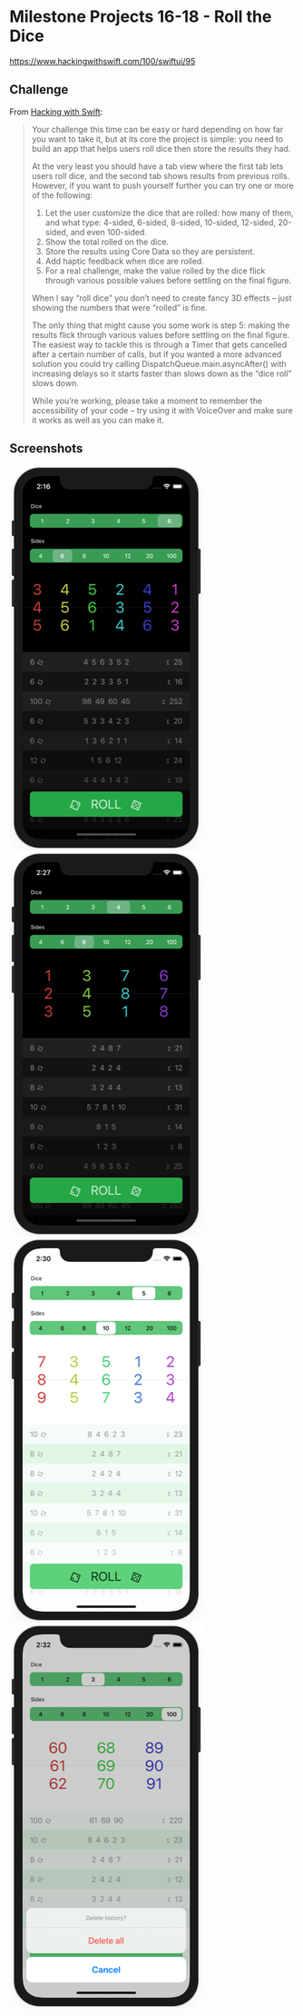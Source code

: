 # Milestone Projects 16-18 - Roll the Dice

https://www.hackingwithswift.com/100/swiftui/95

## Challenge

From [Hacking with Swift](https://www.hackingwithswift.com/guide/ios-swiftui/7/3/challenge):
>Your challenge this time can be easy or hard depending on how far you want to take it, but at its core the project is simple: you need to build an app that helps users roll dice then store the results they had.
>
>At the very least you should have a tab view where the first tab lets users roll dice, and the second tab shows results from previous rolls. However, if you want to push yourself further you can try one or more of the following:
>
>1. Let the user customize the dice that are rolled: how many of them, and what type: 4-sided, 6-sided, 8-sided, 10-sided, 12-sided, 20-sided, and even 100-sided.
>2. Show the total rolled on the dice.
>3. Store the results using Core Data so they are persistent.
>4. Add haptic feedback when dice are rolled.
>5. For a real challenge, make the value rolled by the dice flick through various possible values before settling on the final figure.
>
>When I say “roll dice” you don’t need to create fancy 3D effects – just showing the numbers that were “rolled” is fine.
>
>The only thing that might cause you some work is step 5: making the results flick through various values before settling on the final figure. The easiest way to tackle this is through a Timer that gets cancelled after a certain number of calls, but if you wanted a more advanced solution you could try calling DispatchQueue.main.asyncAfter() with increasing delays so it starts faster than slows down as the “dice roll” slows down.
>
>While you’re working, please take a moment to remember the accessibility of your code – try using it with VoiceOver and make sure it works as well as you can make it.

## Screenshots

![screenshot1](screenshots/screen01.png)
![screenshot2](screenshots/screen02.png)
![screenshot3](screenshots/screen03.png)
![screenshot3](screenshots/screen04.png)
